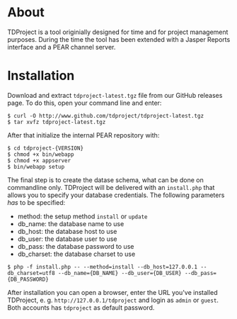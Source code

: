 # About

TDProject is a tool originially designed for time and for 
project management purposes. During the time the tool has
been extended with a Jasper Reports interface and a PEAR
channel server.

# Installation

Download and extract ```tdproject-latest.tgz``` file from our
GitHub releases page. To do this, open your command line and 
enter:

```
$ curl -O http://www.github.com/tdproject/tdproject-latest.tgz
$ tar xvfz tdproject-latest.tgz
```

After that initialize the internal PEAR repository with:

```
$ cd tdproject-{VERSION}
$ chmod +x bin/webapp
$ chmod +x appserver
$ bin/webapp setup
```

The final step is to create the datase schema, what can be done on 
commandline only. TDProject will be delivered with an ```install.php``` 
that allows you to specify your database credentials. The following
parameters *has* to be specified: 

* method:			the setup method ```install``` or ```update```
* db_name:			the database name to use
* db_host:			the database host to use
* db_user:			the database user to use
* db_pass:			the database password to use
* db_charset:		the database charset to use

```
$ php -f install.php -- --method=install --db_host=127.0.0.1 --db_charset=utf8 --db_name={DB_NAME} --db_user={DB_USER} --db_pass={DB_PASSWORD}
```

After installation you can open a browser, enter the URL you've
installed TDProject, e. g. ```http://127.0.0.1/tdproject``` and 
login as ```admin``` or ```guest```. Both accounts has 
```tdproject``` as default password.